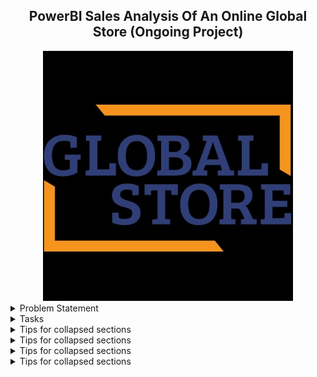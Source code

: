<h2 align="center"> PowerBI Sales Analysis Of An Online Global Store (Ongoing Project)</h2>


<div align="center">
<img src="globalstore.jpg"  width="400" height="400" />
</div>
                            
<details>
<summary>Problem Statement</summary>
Global Super Store is an online supergiant store that has worldwide operations. This store takes orders and delivers products across the globe and deals with all the major product categories like furniture, office supplies and technology, and so on.
As a Sales Manager of this store, you want to analyze the sales of the products based on provided historical data, this analysis will help you to plan your inventory and business processes accordingly. Also, to know the product’s and customer’s behavior.
</details>

<details>
<summary>Tasks</summary>
  
1. Load data from the provided data sources (excel workbooks):
 - load both  Date_table and  Super_Store_Sales data into PowerBi by clicking on the 'Get Data' tab and selecting Excel, locate where these data are, and load
   
2. Perform the required data transformations in the Power Query Editor window:
 - When the sales and date data are loaded :
   * promote the first row as the header for each table
   * Ensure the data types for each column are appropriate
 - It is good practice to rename each applied step appropriately for future reference

3. Create the relationships between the loaded tables:
 - Once the transformation is done and loaded, go to the model view to see all the tables.
 - Powerbi might autodetect the relationship between these models, these autodetected relationships between tables might be correct, and other times it might be wrong. This is why it is good practice to always 
   confirm the relationships autodetected by PowerBi.
 - The Orders table is the fact table, the People and Returns table are the dimensions table, and the Date Table is marked as date.
 - To mark the Date Table as the default date, right-click on it, then select "mark as date table' from the selection.
 - The relationship autodetected between Returns and People is incorrect, so delete.
 - Drag and drop the 'Order Date' from the Orders table to the 'Date' in the Date table.
 - Drag and drop the 'Order ID' in the Returns table to the 'Order ID' in the Orders table.
 - drag and drop the 'Region' from the People table to the Orders table.

5. Create the required measures for key performance indicators like Sales, Profit, and Ratio.

6. Use the visuals as per the provided design to plot dimensions like Category, Year, Region, Market, Sub-category, Manager, and so on. Add key slicers to slice and dice data in the visuals.

7. Train the Q&A data model for the below synonyms: 

- Revenue: Sales 

- Income: Profit

- Income Percentage: Profit Ratio

7. Managers should have restricted data access as per their market allocation by the organization. (Implement RLS)

8.Publish a report in the Power BI Service and share it with other users of the same market role.
</details>

<details>
<summary>Tips for collapsed sections</summary>
### You can add a header
</details>
<details>
<summary>Tips for collapsed sections</summary>
### You can add a header
</details>
<details>
<summary>Tips for collapsed sections</summary>
### You can add a header
</details>
<details>
<summary>Tips for collapsed sections</summary>
### You can add a header
</details>

